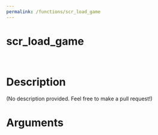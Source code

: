 ```yaml
---
permalink: /functions/scr_load_game
---
```

# scr_load_game  
&nbsp;  
# Description  
(No description provided. Feel free to make a pull request!) 
&nbsp;  
# Arguments


